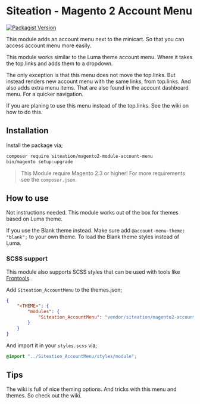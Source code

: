 # Siteation - Magento 2 Account Menu

[![Packagist Version](https://img.shields.io/packagist/v/siteation/magento2-module-account-menu)](https://packagist.org/packages/siteation/magento2-module-account-menu)

This module adds an account menu next to the minicart.
So that you can access account menu more easily.

This module works similar to the Luma theme account menu.
Where it takes the top.links and adds them to a dropdown.

The only exception is that this menu does not move the top.links.
But instead renders new account menu with the same links, from top.links.
And also adds extra menu items.
That are also found in the account dashboard menu.
For a quicker navigation.

If you are planing to use this menu instead of the top.links.
See the wiki on how to do this.

## Installation

Install the package via;

```bash
composer require siteation/magento2-module-account-menu
bin/magento setup:upgrade
```

> This Module require Magento 2.3 or higher!
> For more requirements see the `composer.json`.

## How to use

Not instructions needed.
This module works out of the box for themes based on Luma theme.

If you use the Blank theme instead.
Make sure add `@account-menu-theme: "blank";` to your own theme.
To load the Blank theme styles instead of Luma.

### SCSS support

This module also supports SCSS styles that can be used with tools like [Frontools](https://github.com/SnowdogApps/magento2-frontools).

Add `Siteation_AccountMenu` to the themes.json;

```json
{
    "<THEME>": {
        "modules": {
            "Siteation_AccountMenu": "vendor/siteation/magento2-account-menu/view/frontend"
        }
    }
}
```

And import it in your `styles.scss` via;

```scss
@import "../Siteation_AccountMenu/styles/module";
```

## Tips

The wiki is full of nice theming options.
And tricks with this menu and themes.
So check out the wiki.
